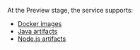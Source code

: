 At the Preview stage, the service supports:
* [Docker images](../../cloud-registry/concepts/docker-image.md)
* [Java artifacts](../../cloud-registry/concepts/art-java.md)
* [Node.js artifacts](../../cloud-registry/concepts/art-nodejs.md)